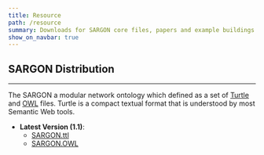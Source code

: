 ```yaml
---
title: Resource
path: /resource
summary: Downloads for SARGON core files, papers and example buildings
show_on_navbar: true
---
```


## SARGON Distribution
---

The SARGON a modular network ontology which defined as a set of [Turtle][3] and [OWL][4] files.
Turtle is a compact textual format that is understood by most Semantic Web tools.


- **Latest Version (1.1)**:
   - [SARGON.ttl][1]
   - [SARGON.OWL][2]





[1]: https://github.com/N5GEH/n5geh.datamodel/blob/master/Resources/Ontology-files/SARGON.ttl
[2]: https://github.com/N5GEH/n5geh.datamodel/blob/master/Resources/Ontology-files/SARGON.owl
[3]: https://www.w3.org/TR/turtle/
[4]: https://www.w3.org/OWL/
